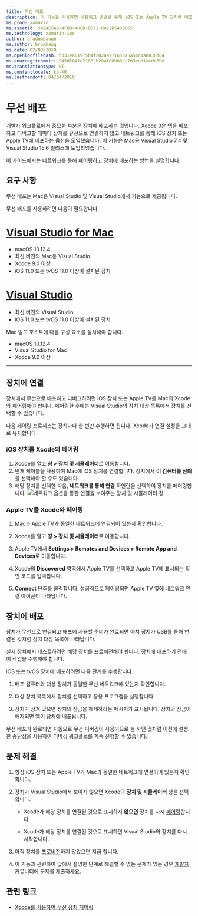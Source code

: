 ```yaml
---
title: 무선 배포
description: 이 기능을 사용하면 네트워크 연결을 통해 iOS 또는 Apple TV 장치에 배포할 수 있습니다.
ms.prod: xamarin
ms.assetid: 5AB4C5A9-4FBB-4DCB-BD72-0022D5439E65
ms.technology: xamarin-ios
author: bradumbaugh
ms.author: brumbaug
ms.date: 02/09/2018
ms.openlocfilehash: b331ea61915b4f202aa971658a5a54d1a8038d64
ms.sourcegitcommit: 945df041e2180cb20af08b83cc703ecd1aedc6b0
ms.translationtype: HT
ms.contentlocale: ko-KR
ms.lasthandoff: 04/04/2018
---
```

# <a name="wireless-deployment"></a>무선 배포

개발자 워크플로에서 중요한 부분은 장치에 배포하는 것입니다. Xcode 9은 앱을 배포하고 디버그할 때마다 장치를 유선으로 연결하지 않고 네트워크를 통해 iOS 장치 또는 Apple TV에 배포하는 옵션을 도입했습니다. 이 기능은 Mac용 Visual Studio 7.4 및 Visual Studio 15.6 릴리스에 도입되었습니다.

이 가이드에서는 네트워크를 통해 페어링하고 장치에 배포하는 방법을 설명합니다.

## <a name="requirements"></a>요구 사항

무선 배포는 Mac용 Visual Studio 및 Visual Studio에서 기능으로 제공됩니다.

무선 배포를 사용하려면 다음이 필요합니다.

# <a name="visual-studio-for-mactabvsmac"></a>[Visual Studio for Mac](#tab/vsmac)

- macOS 10.12.4
- 최신 버전의 Mac용 Visual Studio
- Xcode 9.0 이상
- iOS 11.0 또는 tvOS 11.0 이상이 설치된 장치

# <a name="visual-studiotabvswin"></a>[Visual Studio](#tab/vswin)

- 최신 버전의 Visual Studio
- iOS 11.0 또는 tvOS 11.0 이상이 설치된 장치

Mac 빌드 호스트에 다음 구성 요소를 설치해야 합니다.

- macOS 10.12.4
- Visual Studio for Mac
- Xcode 9.0 이상

-----

## <a name="connecting-a-device"></a>장치에 연결

장치에서 무선으로 배포하고 디버그하려면 iOS 장치 또는 Apple TV를 Mac의 Xcode와 페어링해야 합니다. 페어링한 후에는 Visual Studio의 장치 대상 목록에서 장치를 선택할 수 있습니다. 

다음 페어링 프로세스는 장치마다 한 번만 수행하면 됩니다. Xcode가 연결 설정을 그대로 유지합니다.

<a name="pair" />

### <a name="pairing-an-ios-device-with-xcode"></a>iOS 장치를 Xcode와 페어링

1. Xcode를 열고 **창 > 장치 및 시뮬레이터**로 이동합니다.
2. 번개 케이블을 사용하여 Mac에 iOS 장치를 연결합니다. 장치에서 **이 컴퓨터를 신뢰**를 선택해야 할 수도 있습니다.
3. 해당 장치를 선택한 다음, **네트워크를 통해 연결** 확인란을 선택하여 장치를 페어링합니다. ![네트워크 옵션을 통한 연결을 보여주는 장치 및 시뮬레이터 창](wireless-deployment-images/image2.png)

### <a name="pairing-an-apple-tv-with-xcode"></a>Apple TV를 Xcode와 페어링

1. Mac과 Apple TV가 동일한 네트워크에 연결되어 있는지 확인합니다.

2. Xcode를 열고 **창 > 장치 및 시뮬레이터**로 이동합니다.

3. Apple TV에서 **Settings > Remotes and Devices > Remote App and Devices**로 이동합니다.

4. Xcode의 **Discovered** 영역에서 Apple TV를 선택하고 Apple TV에 표시되는 확인 코드를 입력합니다.

5. **Connect** 단추를 클릭합니다. 성공적으로 페어링되면 Apple TV 옆에 네트워크 연결 아이콘이 나타납니다.

## <a name="deploy-to-a-device"></a>장치에 배포

장치가 무선으로 연결되고 배포에 사용할 준비가 완료되면 마치 장치가 USB를 통해 연결된 것처럼 장치 대상 목록에 나타납니다.

실제 장치에서 테스트하려면 해당 장치를 [프로비전](~/ios/get-started/installation/device-provisioning/index.md)해야 합니다. 장치에 배포하기 전에 이 작업을 수행해야 합니다. 

iOS 또는 tvOS 장치에 배포하려면 다음 단계를 수행합니다.

1. 배포 컴퓨터와 대상 장치가 동일한 무선 네트워크에 있는지 확인합니다. 

2. 대상 장치 목록에서 장치를 선택하고 응용 프로그램을 실행합니다.

2. 장치가 잠겨 있으면 장치의 잠금을 해제하라는 메시지가 표시됩니다. 장치의 잠금이 해지되면 앱이 장치에 배포됩니다.

무선 배포가 완료되면 자동으로 무선 디버깅이 사용되므로 늘 하던 것처럼 이전에 설정한 중단점을 사용하여 디버깅 워크플로를 계속 진행할 수 있습니다.

## <a name="troubleshooting"></a>문제 해결

1. 항상 iOS 장치 또는 Apple TV가 Mac과 동일한 네트워크에 연결되어 있는지 확인합니다.

2. 장치가 Visual Studio에서 보이지 않으면 Xcode의 **장치 및 시뮬레이터** 창을 선택합니다. 

    * Xcode가 해당 장치를 연결된 것으로 표시하지 **않으면** 장치를 다시 [페어링](#pair)합니다.

    * Xcode가 해당 장치를 연결된 것으로 표시하면 Visual Studio와 장치를 다시 시작합니다.

3. 아직 장치를 [프로비전](~/ios/get-started/installation/device-provisioning/index.md)하지 않았으면 지금 합니다.

4. 이 기능과 관련하여 앞에서 설명한 단계로 해결할 수 없는 문제가 있는 경우 [개발자 커뮤니티](https://developercommunity.visualstudio.com/spaces/41/index.html)에 문제를 제출하세요.

## <a name="related-links"></a>관련 링크

- [Xcode를 사용하여 무선 장치 페어링](https://help.apple.com/xcode/mac/9.0/index.html?localePath=en.lproj#/devbc48d1bad)
